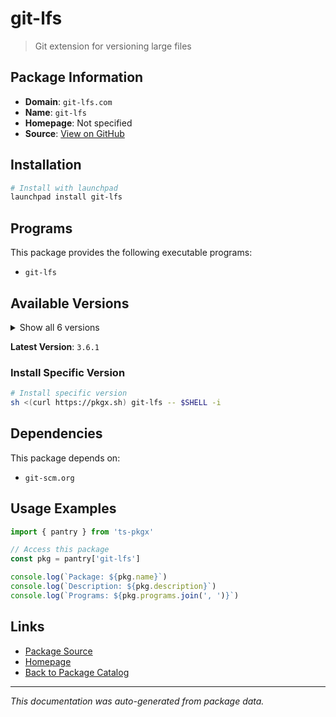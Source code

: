 # git-lfs

> Git extension for versioning large files

## Package Information

- **Domain**: `git-lfs.com`
- **Name**: `git-lfs`
- **Homepage**: Not specified
- **Source**: [View on GitHub](https://github.com/pkgxdev/pantry/tree/main/projects/git-lfs.com/package.yml)

## Installation

```bash
# Install with launchpad
launchpad install git-lfs
```

## Programs

This package provides the following executable programs:

- `git-lfs`

## Available Versions

<details>
<summary>Show all 6 versions</summary>

- `3.6.1`, `3.6.0`, `3.5.1`, `3.4.1`, `3.4.0`
- `3.3.0`

</details>

**Latest Version**: `3.6.1`

### Install Specific Version

```bash
# Install specific version
sh <(curl https://pkgx.sh) git-lfs -- $SHELL -i
```

## Dependencies

This package depends on:

- `git-scm.org`

## Usage Examples

```typescript
import { pantry } from 'ts-pkgx'

// Access this package
const pkg = pantry['git-lfs']

console.log(`Package: ${pkg.name}`)
console.log(`Description: ${pkg.description}`)
console.log(`Programs: ${pkg.programs.join(', ')}`)
```

## Links

- [Package Source](https://github.com/pkgxdev/pantry/tree/main/projects/git-lfs.com/package.yml)
- [Homepage](#)
- [Back to Package Catalog](../../package-catalog.md)

---

*This documentation was auto-generated from package data.*
